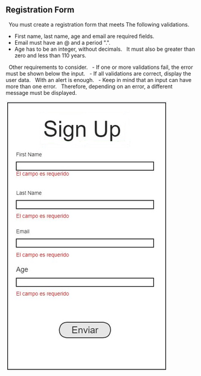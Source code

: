 ## Registration Form

  You must create a registration form that meets
The following validations.

- First name, last name, age and email are required fields.
- Email must have an @ and a period ".".
- Age has to be an integer, without decimals.
  It must also be greater than zero and less than 110 years.

  Other requirements to consider.
  - If one or more validations fail, the error must be shown below the input.
  - If all validations are correct, display the user data.
  With an alert is enough.
  - Keep in mind that an input can have more than one error.
  Therefore, depending on an error, a different message must be displayed.

![example](./example.jpg)